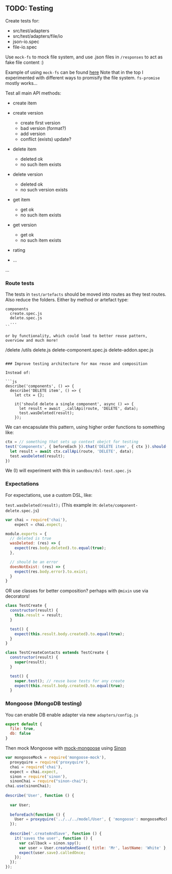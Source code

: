 ## TODO: Testing

Create tests for:
- src/test/adapters
-  src/test/adapters/file/io
  - json-io.spec
  - file-io.spec  

Use `mock-fs` to mock file system, and use .json files in `/responses` to act as fake file content :)

Example of using `mock-fs` can be found [here](https://github.com/kristianmandrup/project-env/blob/master/src/test/lib/file-mock.spec.js)
Note that in the top I experimented with different ways to promisify the file system.
`fs-promise` mostly works...

Test all main API methods:
- create item
- create version
  - create first version
  - bad version (format?)
  - add version
  - conflict (exists) update?

- delete item
  - deleted ok
  - no such item exists
- delete version
  - deleted ok
  - no such version exists

- get item
  - get ok
  - no such item exists
 
- get version
  - get ok
  - no such item exists

- rating
- ...

...

### Route tests

The tests in `test/artefacts` should be moved into routes as they test routes.
Also reduce the folders. Either by method or artefact type:

```
components
  create.spec.js
  delete.spec.js
  ...
``

or by functionality, which could lead to better reuse pattern, overview and much more!

```
/delete
  /utils
    delete.js
  delete-component.spec.js
  delete-addon.spec.js
```  

### Improve testing architecture for max reuse and composition

Instead of:

```js
describe('components', () => {
  describe('DELETE item', () => {
    let ctx = {}; 

    it('should delete a single component', async () => {   
      let result = await _.callApi(route, 'DELETE', data);         
      test.wasDeleted(result);       
    });
```

We can encapsulate this pattern, using higher order functions to something like:

```js
ctx = // something that sets up context obejct for testing
test('Components', { beforeEach }).that('DELETE item', { ctx }).should('delete a single component', async () => {
  let result = await ctx.callApi(route, 'DELETE', data);         
  test.wasDeleted(result);         
})
```

We (I) will experiment with this in `sandbox/dsl-test.spec.js`

### Expectations

For expectations, use a custom DSL, like:

`test.wasDeleted(result);` (This example in: `delete/component-delete.spec.js`) 

```js
var chai = require('chai'),
    expect = chai.expect;

module.exports = {
  // deleted is true
  wasDeleted: (res) => {
    expect(res.body.deleted).to.equal(true);
  },

  // should be an error
  doesNotExist: (res) => {
    expect(res.body.error).to.exist;
  } 
}
```

OR use classes for better composition? perhaps with `@mixin` use via decorators!


```js
class TestCreate {
  constructor(result) {
    this.result = result;
  }

  test() {
    expect(this.result.body.created).to.equal(true);
  }  
}

class TestCreateContacts extends TestCreate {
  constructor(result) {
    super(result);
  }

  test() {
    super.test(); // reuse base tests for any create
    expect(this.result.body.created).to.equal(true);
  }
```

### Mongoose (MongoDB testing)

You can enable DB enable adapter via new `adapters/config.js`

```js
export default {
  file: true,
  db: false
}
```

Then mock Mongoose with [mock-mongoose](https://www.npmjs.com/package/mongoose-mock) using [Sinon]()

```js
var mongooseMock = require('mongoose-mock'),
  proxyquire = require('proxyquire'),
  chai = require('chai'),
  expect = chai.expect,
  sinon = require('sinon'),
  sinonChai = require("sinon-chai");
chai.use(sinonChai);
 
describe('User', function () {
 
  var User;
 
  beforeEach(function () {
    User = proxyquire('../../../model/User', { 'mongoose': mongooseMock });
  });
 
  describe('.createAndSave', function () {
    it('saves the user', function () {
      var callback = sinon.spy();
      var user = User.createAndSave({ title: 'Mr', lastName: 'White' }, callback);
      expect(user.save).calledOnce;
    });
  });
});
```
